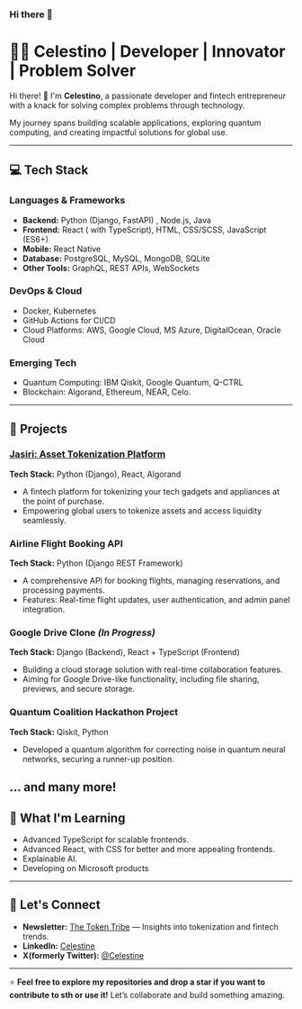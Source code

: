 ### Hi there 👋

# 👨‍💻 Celestino | Developer | Innovator | Problem Solver  

Hi there! 👋 I'm **Celestino**, a passionate developer and fintech entrepreneur with a knack for solving complex problems through technology. 

My journey spans building scalable applications, exploring quantum computing, and creating impactful solutions for global use.  

---

## 💻 Tech Stack  

### **Languages & Frameworks**  
- **Backend:** Python (Django, FastAPI) , Node.js, Java
- **Frontend:** React ( with TypeScript), HTML, CSS/SCSS, JavaScript (ES6+)  
- **Mobile:** React Native  
- **Database:** PostgreSQL, MySQL, MongoDB, SQLite  
- **Other Tools:** GraphQL, REST APIs, WebSockets  

### **DevOps & Cloud**  
- Docker, Kubernetes  
- GitHub Actions for CI/CD  
- Cloud Platforms: AWS, Google Cloud, MS Azure, DigitalOcean, Oracle Cloud

### **Emerging Tech**  
- Quantum Computing: IBM Qiskit, Google Quantum, Q-CTRL  
- Blockchain: Algorand, Ethereum, NEAR, Celo. 

---

## 🚀 Projects  

### [Jasiri: Asset Tokenization Platform](https://unlockwithjsr.com)  
**Tech Stack:** Python (Django), React, Algorand  
- A fintech platform for tokenizing your tech gadgets and appliances at the point of purchase.  
- Empowering global users to tokenize assets and access liquidity seamlessly.  

### **Airline Flight Booking API**  
**Tech Stack:** Python (Django REST Framework)  
- A comprehensive API for booking flights, managing reservations, and processing payments.  
- Features: Real-time flight updates, user authentication, and admin panel integration.  

### **Google Drive Clone** *(In Progress)*  
**Tech Stack:** Django (Backend), React + TypeScript (Frontend)  
- Building a cloud storage solution with real-time collaboration features.  
- Aiming for Google Drive-like functionality, including file sharing, previews, and secure storage.  

### **Quantum Coalition Hackathon Project**  
**Tech Stack:** Qiskit, Python  
- Developed a quantum algorithm for correcting noise in quantum neural networks, securing a runner-up position.  

... and many more!
---

## 📖 What I'm Learning  

- Advanced TypeScript for scalable frontends.
- Advanced React, with CSS for better and more appealing frontends.
- Explainable AI.
- Developing on Microsoft products

---

## 🔗 Let's Connect  
 
- **Newsletter:** [The Token Tribe](https://www.linkedin.com/in/celestine-kariuki-b55ab6177/) — Insights into tokenization and fintech trends.  
- **LinkedIn:** [Celestine](https://www.linkedin.com)  
- **X(formerly Twitter):** [@Celestine](https://x.com/@_celestino127)  

---

⭐ **Feel free to explore my repositories and drop a star if you want to contribute to sth or use it!** Let’s collaborate and build something amazing.  

<!--
**kcelestinomaria/kcelestinomaria** is a ✨ _special_ ✨ repository because its `README.md` (this file) appears on your GitHub profile.-->
